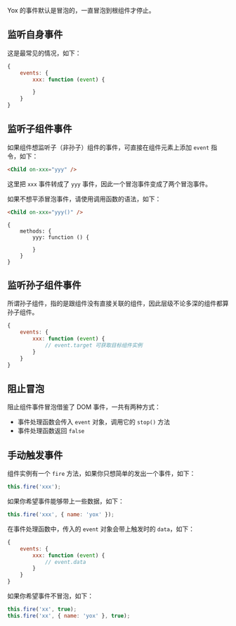 Yox 的事件默认是冒泡的，一直冒泡到根组件才停止。

## 监听自身事件

这是最常见的情况，如下：

```js
{
    events: {
        xxx: function (event) {

        }
    }
}
```

## 监听子组件事件

如果组件想监听子（非孙子）组件的事件，可直接在组件元素上添加 `event` 指令，如下：

```html
<Child on-xxx="yyy" />
```

这里把 `xxx` 事件转成了 `yyy` 事件，因此一个冒泡事件变成了两个冒泡事件。

如果不想平添冒泡事件，请使用调用函数的语法，如下：

```html
<Child on-xxx="yyy()" />
```

```
{
    methods: {
        yyy: function () {

        }
    }
}
```

## 监听孙子组件事件

所谓孙子组件，指的是跟组件没有直接关联的组件，因此层级不论多深的组件都算孙子组件。

```js
{
    events: {
        xxx: function (event) {
            // event.target 可获取目标组件实例
        }
    }
}
```

## 阻止冒泡

阻止组件事件冒泡借鉴了 DOM 事件，一共有两种方式：

* 事件处理函数会传入 `event` 对象，调用它的 `stop()` 方法 
* 事件处理函数返回 `false`

## 手动触发事件

组件实例有一个 `fire` 方法，如果你只想简单的发出一个事件，如下：

```js
this.fire('xxx');
```

如果你希望事件能够带上一些数据，如下：

```js
this.fire('xxx', { name: 'yox' });
```

在事件处理函数中，传入的 `event` 对象会带上触发时的 `data`，如下：

```js
{
    events: {
        xxx: function (event) {
            // event.data
        }
    }
}
```

如果你希望事件不冒泡，如下：

```js
this.fire('xx', true);
this.fire('xx', { name: 'yox' }, true);
```

